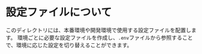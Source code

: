 # 設定ファイルについて

このディレクトリには、本番環境や開発環境で使用する設定ファイルを配置します。
環境ごとに必要な設定ファイルを作成し、`.env`ファイルから参照することで、環境に応じた設定を切り替えることができます。